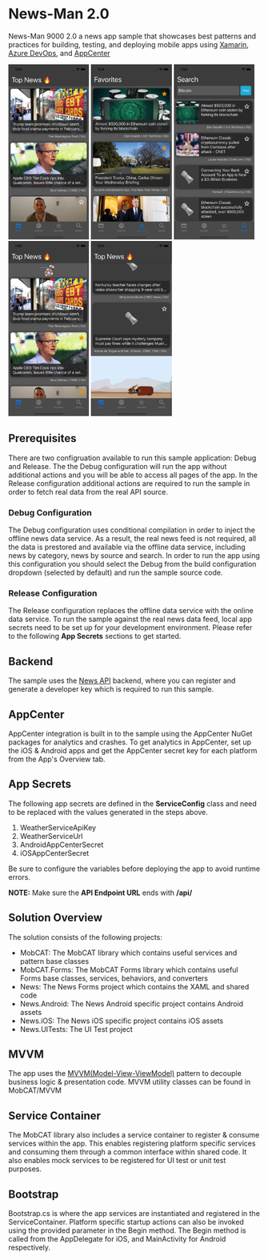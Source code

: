 # News-Man 2.0

News-Man 9000 2.0 a news app sample that showcases best patterns and practices for building, testing, and deploying mobile apps using [Xamarin](https://visualstudio.microsoft.com/xamarin/), [Azure DevOps](https://azure.microsoft.com/en-us/solutions/devops/), and [AppCenter](https://appcenter.ms/)

<img src="readme_illustrations/News.CategoryTab.png" alt="New App - Category Tab" height="350" style="display:inline-block;" />
<img src="readme_illustrations/News.FavoritesTab.png" alt="New App - Favorites Tab" height="350" style="display:inline-block;" />
<img src="readme_illustrations/News.SearchTab.png" alt="New App - Search Tab" height="350" style="display:inline-block;" />
<img src="readme_illustrations/News.ListView.Refresh.png" alt="New App - ListView - Refresh Tab" height="350" style="display:inline-block;" />
<img src="readme_illustrations/News.ListView.LoadMore.png" alt="New App - ListView - LoadMore Tab" height="350" style="display:inline-block;" />

## Prerequisites

There are two configruation available to run this sample application: Debug and Release. The the Debug configuration will run the app without additional actions and you will be able to access all pages of the app. In the Release configuration additional actions are required to run the sample in order to fetch real data from the real API source.

### Debug Configuration

The Debug configuration uses conditional compilation in order to inject the offline news data service. As a result, the real news feed is not required, all the data is prestored and available via the offline data service, including news by category, news by source and search. In order to run the app using this configuration you should select the Debug from the build configuration dropdown (selected by default) and run the sample source code.

### Release Configuration

The Release configuration replaces the offline data service with the online data service. To run the sample against the real news data feed, local app secrets need to be set up for your development environment. Please refer to the following **App Secrets** sections to get started.

## Backend

The sample uses the [News API](https://newsapi.org/) backend, where you can register and generate a developer key which is required to run this sample.

## AppCenter

AppCenter integration is built in to the sample using the AppCenter NuGet packages for analytics and crashes. To get analytics in AppCenter, set up the iOS & Android apps and get the AppCenter secret key for each platform from the App's Overview tab.

## App Secrets

The following app secrets are defined in the **ServiceConfig** class and need to be replaced with the values generated in the steps above.

1. WeatherServiceApiKey
2. WeatherServiceUrl
3. AndroidAppCenterSecret
4. iOSAppCenterSecret

Be sure to configure the variables before deploying the app to avoid runtime errors. 

**NOTE:** Make sure the **API Endpoint URL** ends with **/api/**

## Solution Overview

The solution consists of the following projects:
- MobCAT: The MobCAT library which contains useful services and pattern base classes
- MobCAT.Forms: The MobCAT Forms library which contains useful Forms base classes, services, behaviors, and converters
- News: The News Forms project which contains the XAML and shared code
- News.Android: The News Android specific project contains Android assets
- News.iOS: The News iOS specific project contains iOS assets
- News.UITests: The UI Test project

## MVVM

The app uses the [MVVM(Model-View-ViewModel)](https://docs.microsoft.com/en-us/xamarin/xamarin-forms/enterprise-application-patterns/mvvm) pattern to decouple business logic & presentation code. MVVM utility classes can be found in MobCAT/MVVM

## Service Container

The MobCAT library also includes a service container to register & consume services within the app. This enables registering platform specific services and consuming them through a common interface within shared code. It also enables mock services to be registered for UI test or unit test purposes.

## Bootstrap

Bootstrap.cs is where the app services are instantiated and registered in the ServiceContainer. Platform specific startup actions can also be invoked using the provided parameter in the Begin method. The Begin method is called from the AppDelegate for iOS, and MainActivity for Android respectively.
